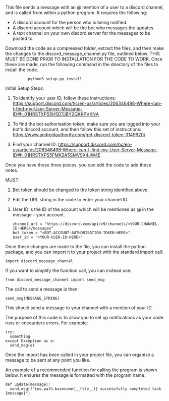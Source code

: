 This file sends a message with an @ mention of a user to a discord channel, and is called from within a python program. 
It requires the following:
- A discord account for the person who is being notified.
- A discord account which will be the bot who messages the updates.
- A text channel on your own discord server for the messages to be posted to.

Download the code as a compressed folder, extract the files, and then make the changes to the discord_message_channel.py file, outlined below. THIS MUST BE DONE PRIOR TO INSTALLATION FOR THE CODE TO WORK. Once these are made, run the following command in the directory of the files to install the code.

              python3 setup.py install

Initial Setup Steps:
1. To identify your user ID, follow these instructions: 
https://support.discord.com/hc/en-us/articles/206346498-Where-can-I-find-my-User-Server-Message-ID#h_01HRSTXPS5H5D7JBY2QKKPVKNA

2. To find the bot authorisation token, make sure you are logged into your bot's discord account, and then follow this set of instructions: 
https://www.androidauthority.com/get-discord-token-3149920/

3. Find your channel ID: 
https://support.discord.com/hc/en-us/articles/206346498-Where-can-I-find-my-User-Server-Message-ID#h_01HRSTXPS5FMK2A5SMVSX4JW4E

Once you have those three pieces, you can edit the code to add these notes.

MUST:
1. Bot token should be changed to the token string identified above.
2. Edit the URL string in the code to enter your channel ID.
3. User ID is the ID of the account which will be mentioned as @ in the message - your account.

       channel_url = "https://discord.com/api/v9/channels/<YOUR-CHANNEL-ID-HERE>/messages"
       bot_token = "<BOT-ACCOUNT-AUTHORISATION-TOKEN-HERE>"
       user_id = "<YOUR-USER-ID-HERE>"

Once these changes are made to the file, you can install the python package, and you can import it to your project with the standard import call:

    import discord_message_channel
If you want to simplify the function call, you can instead use: 

    from discord_message_channel import send_msg
The call to send a message is then: 

    send_msg(MESSAGE_STRING)
This should send a message to your channel with a mention of your ID. 

The purpose of this code is to allow you to set up notifications as your code runs or encounters errors. For example:

    try:
      something
    except Exception as e:
      send_msg(e)

Once the import has been called in your project file, you can organise a message to be sent at any point you like.

An example of a recommended function for calling the program is shown below. It ensures the message is formatted with the program name.

  	def update(message):
	  send_msg(f"{os.path.basename(__file__)} successfully completed task {message}")
